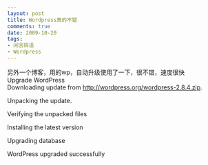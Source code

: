 ```yaml
---
layout: post
title: Wordpress真的不错
comments: true
date: 2009-10-20
tags:
- 闲言碎语
- Wordpress
---
```


<p>另外一个博客，用的wp，自动升级使用了一下，很不错，速度很快<br />Upgrade WordPress<br />Downloading update from <a href="http://wordpress.org/wordpress-2.8.4.zip">http://wordpress.org/wordpress-2.8.4.zip</a>.</p>
<p>Unpacking the update.</p>
<p>Verifying the unpacked files</p>
<p>Installing the latest version</p>
<p>Upgrading database</p>
<p>WordPress upgraded successfully</p>				
